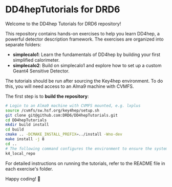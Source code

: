 # DD4hepTutorials for DRD6

Welcome to the DD4hep Tutorials for DRD6 repository!

This repository contains hands-on exercises to help you learn DD4hep, a powerful detector description framework. The exercises are organized into separate folders:

 - **simplecalo1**: Learn the fundamentals of DD4hep by building your first simplified calorimeter.
 - **simplecalo2**: Build on simplecalo1 and explore how to set up a custom Geant4 Sensitive Detector.

The tutorials should be run after sourcing the Key4hep environment.
To do this, you will need access to an Alma9 machine with CVMFS.

The first step is to **build the repository**:

```bash
# Login to an Alma9 machine with CVMFS mounted, e.g. lxplus
source /cvmfs/sw.hsf.org/key4hep/setup.sh
git clone git@github.com:DRD6/DD4hepTutorials.git
cd DD4hepTutorials
mkdir build install
cd build
cmake .. -DCMAKE_INSTALL_PREFIX=../install -Wno-dev
make install -j 8
cd ..
# The following command configures the environment to ensure the system can locate the DD4hep detector builders:
k4_local_repo
```

For detailed instructions on running the tutorials, refer to the README file in each exercise's folder.

Happy coding! :rocket:
